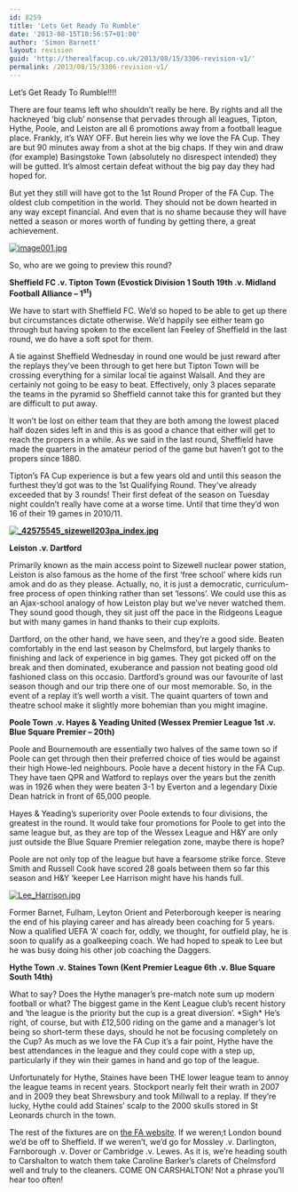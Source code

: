 ```yaml
---
id: 8259
title: 'Lets Get Ready To Rumble'
date: '2013-08-15T10:56:57+01:00'
author: 'Simon Barnett'
layout: revision
guid: 'http://therealfacup.co.uk/2013/08/15/3306-revision-v1/'
permalink: /2013/08/15/3306-revision-v1/
---
```


Let’s Get Ready To Rumble!!!!

There are four teams left who shouldn’t really be here. By rights and all the hackneyed ‘big club’ nonsense that pervades through all leagues, Tipton, Hythe, Poole, and Leiston are all 6 promotions away from a football league place. Frankly, it’s WAY OFF. But herein lies why we love the FA Cup. They are but 90 minutes away from a shot at the big chaps. If they win and draw (for example) Basingstoke Town (absolutely no disrespect intended) they will be gutted. It’s almost certain defeat without the big pay day they had hoped for.

But yet they still will have got to the 1st Round Proper of the FA Cup. The oldest club competition in the world. They should not be down hearted in any way except financial. And even that is no shame because they will have netted a season or mores worth of funding by getting there, a great achievement.

[![image001.jpg](http://lh6.ggpht.com/_3L4_Y2OBz2M/TK8UcZrhZtI/AAAAAAAAC1g/3cyBU5tkuNk/image001.jpg?imgmax=200)](http://lh6.ggpht.com/_3L4_Y2OBz2M/TK8UcZrhZtI/AAAAAAAAC1g/3cyBU5tkuNk/image001.jpg?imgmax=640)

So, who are we going to preview this round?

**Sheffield FC .v. Tipton Town (Evostick Division 1 South 19th .v. Midland Football Alliance – 1<sup>st</sup>)**

We have to start with Sheffield FC. We’d so hoped to be able to get up there but circumstances dictate otherwise. We’d happily see either team go through but having spoken to the excellent Ian Feeley of Sheffield in the last round, we do have a soft spot for them.

A tie against Sheffield Wednesday in round one would be just reward after the replays they’ve been through to get here but Tipton Town will be crossing everything for a similar local tie against Walsall. And they are certainly not going to be easy to beat. Effectively, only 3 places separate the teams in the pyramid so Sheffield cannot take this for granted but they are difficult to put away.

It won’t be lost on either team that they are both among the lowest placed half dozen sides left in and this is as good a chance that either will get to reach the propers in a while. As we said in the last round, Sheffield have made the quarters in the amateur period of the game but haven’t got to the propers since 1880.

Tipton’s FA Cup experience is but a few years old and until this season the furthest they’d got was to the 1st Qualifying Round. They’ve already exceeded that by 3 rounds! Their first defeat of the season on Tuesday night couldn’t really have come at a worse time. Until that time they’d won 16 of their 19 games in 2010/11.

****[![_42575545_sizewell203pa_index.jpg](http://lh3.ggpht.com/_3L4_Y2OBz2M/TMDQn6bjZNI/AAAAAAAAC6I/7dY-DuyFM-M/_42575545_sizewell203pa_index.jpg?imgmax=200)](http://lh3.ggpht.com/_3L4_Y2OBz2M/TMDQn6bjZNI/AAAAAAAAC6I/7dY-DuyFM-M/_42575545_sizewell203pa_index.jpg?imgmax=640)****

**Leiston .v. Dartford**

Primarily known as the main access point to Sizewell nuclear power station, Leiston is also famous as the home of the first ‘free school’ where kids run amok and do as they please. Actually, no, it is just a democratic, curriculum-free process of open thinking rather than set ‘lessons’. We could use this as an Ajax-school analogy of how Leiston play but we’ve never watched them. They sound good though, they sit just off the pace in the Ridgeons League but with many games in hand thanks to their cup exploits.

Dartford, on the other hand, we have seen, and they’re a good side. Beaten comfortably in the end last season by Chelmsford, but largely thanks to finishing and lack of experience in big games. They got picked off on the break and then dominated, exuberance and passion not beating good old fashioned class on this occasio. Dartford’s ground was our favourite of last season though and our trip there one of our most memorable. So, in the event of a replay it’s well worth a visit. The quaint quarters of town and theatre school make it slightly more bohemian than you might imagine.

**Poole Town .v. Hayes &amp; Yeading United (Wessex Premier League 1st .v. Blue Square Premier – 20th)**

Poole and Bournemouth are essentially two halves of the same town so if Poole can get through then their preferred choice of ties would be against their high Howe-led neighbours. Poole have a decent history in the FA Cup. They have taen QPR and Watford to replays over the years but the zenith was in 1926 when they were beaten 3-1 by Everton and a legendary Dixie Dean hatrick in front of 65,000 people.

Hayes &amp; Yeading’s superiority over Poole extends to four divisions, the greatest in the round. It would take four promotions for Poole to get into the same league but, as they are top of the Wessex League and H&amp;Y are only just outside the Blue Square Premier relegation zone, maybe there is hope?

Poole are not only top of the league but have a fearsome strike force. Steve Smith and Russell Cook have scored 28 goals between them so far this season and H&amp;Y ‘keeper Lee Harrison might have his hands full.

[![Lee_Harrison.jpg](http://lh4.ggpht.com/_3L4_Y2OBz2M/TMDTQtoFssI/AAAAAAAAC6c/oFESY4l5zvU/Lee_Harrison.jpg?imgmax=200)](http://lh4.ggpht.com/_3L4_Y2OBz2M/TMDTQtoFssI/AAAAAAAAC6c/oFESY4l5zvU/Lee_Harrison.jpg?imgmax=640)

Former Barnet, Fulham, Leyton Orient and Peterborough keeper is nearing the end of his playing career and has already been coaching for 5 years. Now a qualified UEFA ‘A’ coach for, oddly, we thought, for outfield play, he is soon to qualify as a goalkeeping coach. We had hoped to speak to Lee but he was busy doing his other job coaching the Daggers.

**Hythe Town .v. Staines Town (Kent Premier League 6th .v. Blue Square South 14th)**

What to say? Does the Hythe manager’s pre-match note sum up modern football or what? The biggest game in the Kent League club’s recent history and ‘the league is the priority but the cup is a great diversion’. \*Sigh\* He’s right, of course, but with £12,500 riding on the game and a manager’s lot being so short-term these days, should he not be focusing completely on the Cup? As much as we love the FA Cup it’s a fair point, Hythe have the best attendances in the league and they could cope with a step up, particularly if they win their games in hand and go top of the league.

Unfortunately for Hythe, Staines have been THE lower league team to annoy the league teams in recent years. Stockport nearly felt their wrath in 2007 and in 2009 they beat Shrewsbury and took Millwall to a replay. If they’re lucky, Hythe could add Staines’ scalp to the 2000 skulls stored in St Leonards church in the town.

The rest of the fixtures are on [the FA website](http://www.thefa.com/TheFACup/FACompetitions/TheFACup/Fixtures). If we weren;t London bound we’d be off to Sheffield. If we weren’t, we’d go for Mossley .v. Darlington, Farnborough .v. Dover or Cambridge .v. Lewes. As it is, we’re heading south to Carshalton to watch them take Caroline Barker’s clarets of Chelmsford well and truly to the cleaners. COME ON CARSHALTON! Not a phrase you’ll hear too often!
